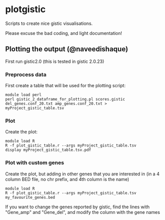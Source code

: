 # plotgistic

Scripts to create nice gistic visualisations.

Please excuse the bad coding, and light documentation!

## Plotting the output (@naveedishaque)

First run gistic2.0 (this is tested in gistic 2.0.23)

### Preprocess data

First create a table that will be used for the plotting script:

```
module load perl
perl gistic_2_dataframe_for_plotting.pl scores.gistic del_genes.conf_20.txt amp_genes.conf_20.txt > myProject_gistic_table.tsv
```

### Plot

Create the plot:

```
module load R
R -f plot_gistic_table.r --args myProject_gistic_table.tsv
display myProject_gistic_table.tsv.pdf
```

### Plot with custom genes

Create the plot, but adding in other genes that you are interested in (in a 4 column BED file, no chr prefix, and 4th column is the name)

```
module load R
R -f plot_gistic_table.r --args myProject_gistic_table.tsv my_favourite_genes.bed
```

If you want to change the genes reported by gistic, find the lines with "Gene_amp" and "Gene_del", and modify the column with the gene names
